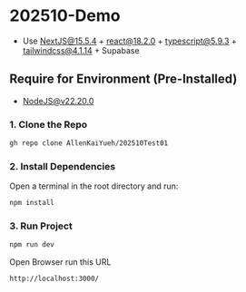 # 202510-Demo
- Use NextJS@15.5.4 + react@18.2.0 + typescript@5.9.3 + tailwindcss@4.1.14 + Supabase

## Require for Environment (Pre-Installed)
- NodeJS@v22.20.0

### 1. Clone the Repo

```bash
gh repo clone AllenKaiYueh/202510Test01
```

### 2. Install Dependencies

Open a terminal in the root directory and run:

```bash
npm install
```

### 3. Run Project
```bash
npm run dev
```
Open Browser run this URL

```bash
http://localhost:3000/
```

